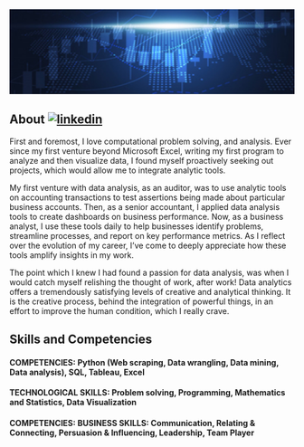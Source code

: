<img src='https://github.com/BeanCounterMacc/BeanCounterMacc/blob/main/banner.jpg' alt='banner' width='1000' height='150'>

####

## About     [<img src='https://cdn.jsdelivr.net/npm/simple-icons@3.0.1/icons/linkedin.svg' alt='linkedin' width='20' height='20'>](https://www.linkedin.com/in/linkedin.com/in/jameswdrysdale/) 

First and foremost, I love computational problem solving, and analysis. Ever since my first venture beyond Microsoft Excel, writing my first program to analyze and then visualize data, I found myself proactively seeking out projects, which would allow me to integrate analytic tools.

My first venture with data analysis, as an auditor, was to use analytic tools on accounting transactions to test assertions being made about particular business accounts. Then, as a senior accountant, I applied data analysis tools to create dashboards on business performance. Now, as a business analyst, I use these tools daily to help businesses identify problems, streamline processes, and report on key performance metrics. As I reflect over the evolution of my career, I’ve come to deeply appreciate how these tools amplify insights in my work.

The point which I knew I had found a passion for data analysis, was when I would catch myself relishing the thought of work, after work! Data analytics offers a tremendously satisfying levels of creative and analytical thinking. It is the creative process, behind the integration of powerful things, in an effort to improve the human condition, which I really crave.

## Skills and Competencies

#### COMPETENCIES: Python (Web scraping, Data wrangling, Data mining, Data analysis), SQL, Tableau, Excel
#### TECHNOLOGICAL SKILLS: Problem solving, Programming, Mathematics and Statistics, Data Visualization
#### COMPETENCIES: BUSINESS SKILLS: Communication, Relating & Connecting, Persuasion & Influencing, Leadership, Team Player

